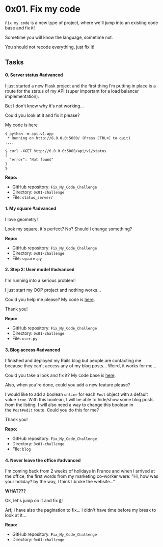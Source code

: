 # 0x01. Fix my code

`Fix my code` is a new type of project, where we'll jump into an existing code base and fix it!

Sometime you will know the language, sometime not.


You should not recode everything, just fix it!


Tasks
-----


#### 0\. Server status #advanced

I just started a new Flask project and the first thing I'm putting in place is a route for the status of my API (super important for a load balancer implementation).

But I don't know why it's not working...

Could you look at it and fix it please?

My code is [here](https://intranet.hbtn.io/rltoken/QLSNWfASOa3-_X1gcOZYCQ "here")

```
$ python -m api.v1.app
 * Running on http://0.0.0.0:5000/ (Press CTRL+C to quit)
....

```

```
$ curl -XGET http://0.0.0.0:5000/api/v1/status
{
  "error": "Not found"
}
$

```

**Repo:**

-   GitHub repository: `Fix_My_Code_Challenge`
-   Directory: `0x01-challenge`
-   File: `status_server/`


#### 1\. My square #advanced

I love geometry!

Look [my square](https://github.com/holbertonschool/0x01-Fix_My_Code_Challenge/blob/master/square.py "my square"), it's perfect? No? Should I change something?

**Repo:**

-   GitHub repository: `Fix_My_Code_Challenge`
-   Directory: `0x01-challenge`
-   File: `square.py`


#### 2\. Step 2: User model #advanced

I'm running into a serious problem!

I just start my OOP project and nothing works...

Could you help me please? My code is [here](https://github.com/holbertonschool/0x01-Fix_My_Code_Challenge/blob/master/user.py "here").

Thank you!

**Repo:**

-   GitHub repository: `Fix_My_Code_Challenge`
-   Directory: `0x01-challenge`
-   File: `user.py`


#### 3\. Blog access #advanced

I finished and deployed my Rails blog but people are contacting me because they can't access any of my blog posts... Weird, it works for me...

Could you take a look and fix it? My code base is [here](https://intranet.hbtn.io/rltoken/vgYWirS9jIql1JaNkTn4mQ "here").

Also, when you're done, could you add a new feature please?

I would like to add a boolean `online` for each `Post` object with a default value `true`. With this boolean, I will be able to hide/show some blog posts from the listing. I will also need a way to change this boolean in the `Post#edit` route. Could you do this for me?

Thank you!

**Repo:**

-   GitHub repository: `Fix_My_Code_Challenge`
-   Directory: `0x01-challenge`
-   File: `blog`


#### 4\. Never leave the office #advanced

I'm coming back from 2 weeks of holidays in France and when I arrived at the office, the first words from my marketing co-worker were: "Hi, how was your holiday? by the way, I think I broke the website..."

**WHAT???**

Ok, let's jump on it and fix [it](https://intranet.hbtn.io/rltoken/23XTZs-YwvjHchfV4K0W1g "it")!

Arf, I have also the pagination to fix... I didn't have time before my break to look at it...

**Repo:**

-   GitHub repository: `Fix_My_Code_Challenge`
-   Directory: `0x01-challenge`